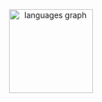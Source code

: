 <div align="center">
  <img src="https://github-readme-stats.vercel.app/api/top-langs?username=silvaleal&locale=en&hide_title=false&layout=compact&card_width=320&langs_count=5&theme=dracula&hide_border=false&order=2" height="150" alt="languages graph"  />
</div>

###
